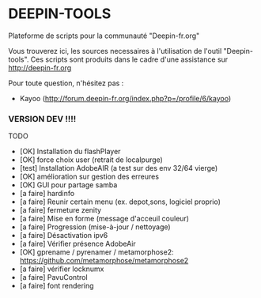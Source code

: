# DEEPIN-TOOLS
Plateforme de scripts pour la communauté "Deepin-fr.org"

Vous trouverez ici, les sources necessaires à l'utilisation de l'outil "Deepin-tools".
Ces scripts sont produits dans le cadre d'une assistance sur http://deepin-fr.org

Pour toute question, n'hésitez pas :
- Kayoo (http://forum.deepin-fr.org/index.php?p=/profile/6/kayoo)



### VERSION DEV !!!!


TODO
- [OK] Installation du flashPlayer 
- [OK] force choix user (retrait de localpurge)
- [test] Installation AdobeAIR (a test sur des env 32/64 vierge)
- [OK] amélioration sur gestion des erreures
- [OK] GUI pour partage samba
- [a faire] hardinfo
- [a faire] Reunir certain menu (ex. depot,sons, logiciel proprio)
- [a faire] fermeture zenity
- [a faire] Mise en forme (message d'acceuil couleur)
- [a faire] Progression (mise-à-jour / nettoyage)
- [a faire] Désactivation ipv6
- [a faire] Vérifier présence AdobeAir
- [OK] gprename / pyrenamer / metamorphose2: https://github.com/metamorphose/metamorphose2
- [a faire] vérifier locknumx
- [a faire] PavuControl
- [a faire] font rendering
